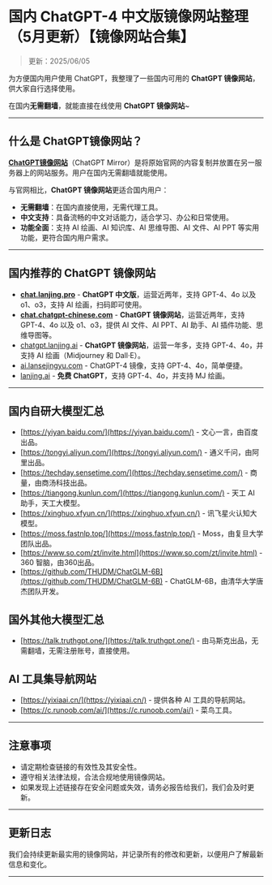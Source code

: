 # 国内 ChatGPT-4 中文版镜像网站整理（5月更新）【镜像网站合集】    

> 更新：2025/06/05    

为方便国内用户使用 ChatGPT，我整理了一些国内可用的 **ChatGPT 镜像网站**，供大家自行选择使用。

在国内**无需翻墙**，就能直接在线使用 **ChatGPT 镜像网站**~

---

## 什么是 ChatGPT镜像网站？

[**ChatGPT镜像网站**](https://chat.lanjing.pro/)（ChatGPT Mirror）是将原始官网的内容复制并放置在另一服务器上的网站服务。用户在国内无需翻墙就能使用。

与官网相比，**ChatGPT 镜像网站**更适合国内用户：

- **无需翻墙**：在国内直接使用，无需代理工具。
- **中文支持**：具备流畅的中文对话能力，适合学习、办公和日常使用。
- **功能全面**：支持 AI 绘画、AI 知识库、AI 思维导图、AI 文件、AI PPT 等实用功能，更符合国内用户需求。

---

## 国内推荐的 ChatGPT 镜像网站

- [**chat.lanjing.pro**](https://chat.lanjing.pro/) - **ChatGPT 中文版**，运营近两年，支持 GPT-4、4o 以及 o1、o3，支持 AI 绘画，扫码即可使用。
- [**chat.chatgpt-chinese.com**](https://chat.lanjing.pro/) - **ChatGPT 镜像网站**，运营近两年，支持 GPT-4、4o 以及 o1、o3，提供 AI 文件、AI PPT、AI 助手、AI 插件功能、思维导图等。
- [chatgpt.lanjing.ai](https://xsimplechat.com/) - **ChatGPT 镜像网站**，运营一年多，支持 GPT-4、4o，并支持 AI 绘画（Midjourney 和 Dall·E）。
- [ai.lansejingyu.com](https://ai.lansejingyu.com/) - ChatGPT-4 镜像，支持 GPT-4、4o，简单便捷。
- [lanjing.ai](https://lanjing.pro/) - **免费 ChatGPT**，支持 GPT-4、4o，并支持 MJ 绘画。

---

## 国内自研大模型汇总

- [https://yiyan.baidu.com/](https://yiyan.baidu.com/) - 文心一言，由百度出品。
- [https://tongyi.aliyun.com/](https://tongyi.aliyun.com/) - 通义千问，由阿里出品。
- [https://techday.sensetime.com/](https://techday.sensetime.com/) - 商量，由商汤科技出品。
- [https://tiangong.kunlun.com/](https://tiangong.kunlun.com/) - 天工 AI 助手，天工大模型。
- [https://xinghuo.xfyun.cn/](https://xinghuo.xfyun.cn/) - 讯飞星火认知大模型。
- [https://moss.fastnlp.top/](https://moss.fastnlp.top/) - Moss，由复旦大学团队出品。
- [https://www.so.com/zt/invite.html](https://www.so.com/zt/invite.html) - 360 智脑，由360出品。
- [https://github.com/THUDM/ChatGLM-6B](https://github.com/THUDM/ChatGLM-6B) - ChatGLM-6B，由清华大学唐杰团队开发。

## 国外其他大模型汇总

- [https://talk.truthgpt.one/](https://talk.truthgpt.one/) - 由马斯克出品，无需翻墙，无需注册账号，直接使用。

## AI 工具集导航网站

- [https://yixiaai.cn/](https://yixiaai.cn/) - 提供各种 AI 工具的导航网站。
- [https://c.runoob.com/ai/](https://c.runoob.com/ai/) - 菜鸟工具。

---

## 注意事项

- 请定期检查链接的有效性及其安全性。
- 遵守相关法律法规，合法合规地使用镜像网站。
- 如果发现上述链接存在安全问题或失效，请务必报告给我们，我们会及时更新。

---

## 更新日志

我们会持续更新最实用的镜像网站，并记录所有的修改和更新，以便用户了解最新信息和变化。

---
